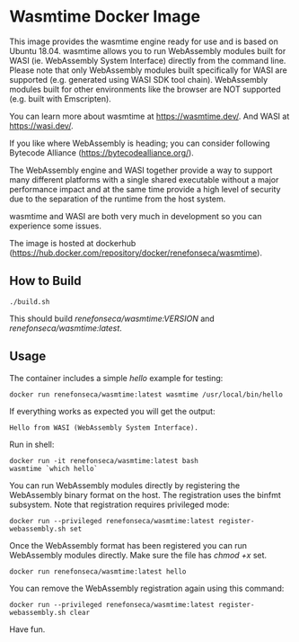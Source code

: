 # Wasmtime Docker Image

This image provides the wasmtime engine ready for use and is based on Ubuntu 18.04. wasmtime allows you to run WebAssembly modules built for WASI (ie. WebAssembly System Interface) directly from the command line. Please note that only WebAssembly modules built specifically for WASI are supported (e.g. generated using WASI SDK tool chain). WebAssembly modules built for other environments like the browser are NOT supported (e.g. built with Emscripten).

You can learn more about wasmtime at https://wasmtime.dev/. And WASI at https://wasi.dev/.

If you like where WebAssembly is heading; you can consider following Bytecode Alliance (https://bytecodealliance.org/).

The WebAssembly engine and WASI together provide a way to support many different platforms with a single shared executable without a major performance impact and at the same time provide a high level of security due to the separation of the runtime from the host system.

wasmtime and WASI are both very much in development so you can experience some issues.

The image is hosted at dockerhub (https://hub.docker.com/repository/docker/renefonseca/wasmtime).

## How to Build

```
./build.sh
```

This should build *renefonseca/wasmtime:VERSION* and *renefonseca/wasmtime:latest*.

## Usage

The container includes a simple *hello* example for testing:

```
docker run renefonseca/wasmtime:latest wasmtime /usr/local/bin/hello
```

If everything works as expected you will get the output:
```
Hello from WASI (WebAssembly System Interface).
````

Run in shell:

```
docker run -it renefonseca/wasmtime:latest bash
wasmtime `which hello`
```

You can run WebAssembly modules directly by registering the WebAssembly binary format on the host. The registration uses the binfmt subsystem. Note that registration requires privileged mode:
```
docker run --privileged renefonseca/wasmtime:latest register-webassembly.sh set
```

Once the WebAssembly format has been registered you can run WebAssembly modules directly. Make sure the file has *chmod +x* set.
```
docker run renefonseca/wasmtime:latest hello
```

You can remove the WebAssembly registration again using this command:
```
docker run --privileged renefonseca/wasmtime:latest register-webassembly.sh clear
```

Have fun.
